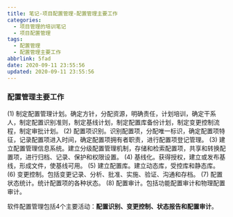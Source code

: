 ```yaml
---
title: 笔记-项目配置管理-配置管理主要工作
categories:
  - 项目管理的培训笔记
  - 项目配置管理
tags:
  - 配置管理
  - 配置管理主要工作
abbrlink: 5fad
date: 2020-09-11 23:55:56
updated: 2020-09-11 23:55:56
---
```


### 配置管理主要工作

(1) 制定配置管理计划。确定方针，分配资源，明确责任，计划培训，确定干系人，制定配置识别准则，制定基线计划，制定配置库备份计划，制定变更控制流程，制定审批计划。
(2) 配置项识别。识别配置项，分配唯一标识，确定配置项特征，记录配置项进入时间，确定配置项拥有者职责，进行配置项登记管理。
(3) 建立配置管理信息系统。建立分级配置管理机制，存储和检索配置项，共享和转换配置项，进行归档、记录、保护和权限设置。
(4) 基线化。获得授权，建立或发布基线，形成文件，使基线可用。
(5) 建立配置库。建立动态库，受控库和静态库。
(6) 变更控制。包括变更记录、分析、批准、实施、验证、沟通和存档。
(7) 配置状态统计。统计配置项的各种状态。
(8) 配置审计。包括功能配置审计和物理配置审计。

软件配置管理包括4个主要活动：**配置识别、变更控制、状态报告和配置审计**。
